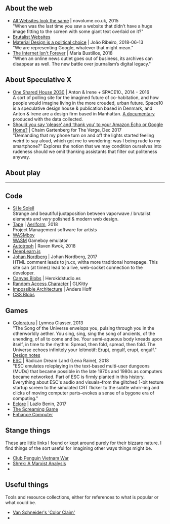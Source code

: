 ## About the web
- [All Websites look the same](http://www.novolume.co.uk/blog/all-websites-look-the-same/) | novolume.co.uk, 2015 <br>
  "When was the last time you saw a website that didn’t have a huge image fitting to the screen with some giant text overlaid on it?"
- [Brutalist Websites](http://brutalistwebsites.com/)
- [Material Design is a political choice](https://www.imaginarycloud.com/blog/material-design-is-a-political-choice/) | João Ribeiro, 2018-06-13 <br>
  "We are representing Google, whatever that might mean."
- [The Internet Isn't Forever](https://longreads.com/2018/02/20/the-internet-isnt-forever/) | Maria Bustillos, 2018 <br>
  "When an online news outlet goes out of business, its archives can disappear as well. The new battle over journalism’s digital legacy."

## About Speculative X
- [One Shared House 2030](http://onesharedhouse2030.com/) | Anton & Irene + SPACE10., 2014 - 2016 <br>
  A sort of polling site for the imagined future of co-habitation, and how people would imagine living in the more crouded, urban future. Space10 is a speculative design house & publication based in Denmark, and Anton & Irene are a design firm based in Manhattan. [A documentary](http://onesharedhouse.com/) produced with the data collected.
- [Should you say ‘please’ and ‘thank you’ to your Amazon Echo or Google Home?](https://www.theverge.com/circuitbreaker/2017/12/10/16751232/) | Chaim Gartenberg for The Verge, Dec 2017 <br>
  "Demanding that my phone turn on and off the lights started feeling weird to say aloud, which got me to wondering: was I being rude to my smartphone?" Explores the notion that we may condition ourselves into rudeness should we omit thanking assistants that filter out politeness anyway.

## About play


---

## Code
- [Si le Soleil](http://silesoleil.com/) <br>
  Strange and beautiful juxtaposition between vaporwave / brutalist elements and _very_ polished & modern web design.
- [Tape](https://aeriform.itch.io/tape) | [Aeriform](https://www.aeriform.io/), 2018 <br>
  Project Management software for artists
- [WASMboy](https://github.com/torch2424/wasmBoy) <br>
  [WASM](https://webassembly.org/) Gameboy emulator
- [Autotroph](https://ravenkwok.tumblr.com/post/173966592255/i-put-together-sort-of-a-autotroph-making-of) | Raven Kwok, 2018
- [DeepLearn.js](https://www.robinwieruch.de/neural-networks-deeplearnjs-javascript/)
- [Johan Nordberg](https://johan-nordberg.com/) | Johan Nordberg, 2017 <br>
  HTML comment leads to jn.cx, witha more traditional homepage. This site can (at times) lead to a live, web-socket connection to the developer.
- [Canvas Blobs](http://www.herokidstudio.es/) | Herokidstudio.es
- [Random Access Character](https://glkitty.itch.io/random-acess-character) | GLKitty
- [Impossible Architecture](https://inconvergent.net/app/impossible-architecture/) | Anders Hoff
- [CSS Blobs](https://codepen.io/Olliebaba/pen/XVPewm?q=css%20blob&order=popularity&depth=everything&show_forks=false)

## Games
- [Coloratura](http://www.maderealstories.com/games/Coloratura-twine.html) | Lynnea Glasser, 2013 <br>
 "The Song of the Universe envelops you, pulsing through you in the otherworldly aether. You sing, sing, sing the song of ancients, of the unending, of all to come and be. Your semi-aqueous body kneads upon itself, in time to the rhythm: Spread, then fold, spread, then fold. The Universe echoes infinitely your leitmotif: Erupt, engulf, erupt, engulf." [Design notes](http://blog.maderealstories.com/2013/07/coloratura.html)
- [ESC](https://radicaldreamland.itch.io/esc) | Radican Dream Land (Lena Raine), 2018 <br>
  "ESC emulates roleplaying in the text-based multi-user dungeons (MUDs) that became possible in the late 1970s and 1980s as computers became networked. Part of ESC is firmly planted in this history. Everything about ESC's audio and visuals–from the glitched 1-bit texture startup screen to the simulated CRT flicker to the subtle whrrr-ing and clicks of moving computer parts–evokes a sense of a bygone era of computing."
- [Eclore](https://lazlo.itch.io/eclore) | Lazlo Benin, 2017
- [The Screaming Game](https://www.youtube.com/watch?v=Jw49k6Fa23w)
- [Enhance Computer](https://www.enhance.computer/)


## Stange things
These are little links I found or kept around purely for their bizzare nature. I find things of the sort useful for imagining other ways things might be.
- [Club Penguin Vietnam War](https://www.youtube.com/watch?v=Wl6utFejqOY)
- [Shrek: A Marxist Analysis](https://www.youtube.com/watch?v=pWbaUnbo-_c)
- []()

## Useful things
Tools and resource collections, either for references to what is popular or what could be.
- [Van Schneider's 'Color Claim'](https://www.vanschneider.com/colors)
- []()
